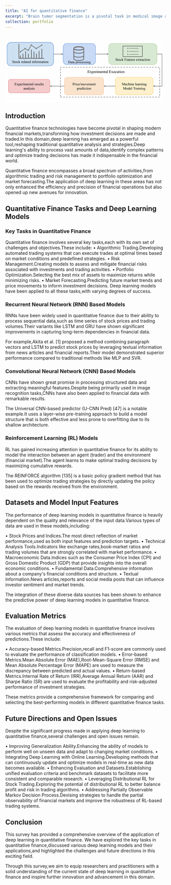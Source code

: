 ```yaml
---
title: "AI for quantitative finance"
excerpt: "Brain tumor segmentation is a pivotal task in medical image analysis with profound implications for diagnosis, treatment planning, and assessment of therapeutic outcomes. Accurate identification and delineation of tumors from surrounding healthy tissues are crucial for neurosurgeons to determine the extent of the disease and plan interventions effectively. Magnetic resonance imaging (MRI) has emerged as the primary modality for brain tumor segmentation due to its exceptional contrast resolution and multi-dimensional capabilities.<br/><img src='/images/Quant.png'>"
collection: portfolio
---
```



<br/><img src='/images/Quant.png'>


## Introduction

Quantitative finance technologies have become pivotal in shaping modern financial markets,transforming how investment decisions are made and traded.In this domain,deep learning has emerged as a powerful tool,reshaping traditional quantitative analysis and strategies.Deep learning's ability to process vast amounts of data,identify complex patterns and optimize trading decisions has made it indispensable in the financial world.

Quantitative finance encompasses a broad spectrum of activities,from algorithmic trading and risk management to portfolio optimization and market forecasting.The application of deep learning in these areas has not only enhanced the efficiency and precision of financial operations but also opened up new avenues for innovation.

## Quantitative Finance Tasks and Deep Learning Models

### Key Tasks in Quantitative Finance

Quantitative finance involves several key tasks,each with its own set of challenges and objectives.These include:
• Algorithmic Trading.Developing automated trading systems that can execute trades at optimal times based on market conditions and predefined strategies.
• Risk Management.Creating models to assess and mitigate financial risks associated with investments and trading activities.
• Portfolio Optimization.Selecting the best mix of assets to maximize returns while minimizing risks.
• Market Forecasting.Predicting future market trends and price movements to inform investment decisions.
Deep learning models have been applied to all these tasks,with varying degrees of success.

### Recurrent Neural Network (RNN) Based Models

RNNs have been widely used in quantitative finance due to their ability to process sequential data,such as time series of stock prices and trading volumes.Their variants like LSTM and GRU have shown significant improvements in capturing long-term dependencies in financial data.

For example,Akita et al. [1] proposed a method combining paragraph vectors and LSTM to predict stock prices by leveraging textual information from news articles and financial reports.Their model demonstrated superior performance compared to traditional methods like MLP and SVR.

### Convolutional Neural Network (CNN) Based Models

CNNs have shown great promise in processing structured data and extracting meaningful features.Despite being primarily used in image recognition tasks,CNNs have also been applied to financial data with remarkable results.

The Universal CNN-based predictor (U-CNN Pred) [47] is a notable example.It uses a layer-wise pre-training approach to build a model structure that is both effective and less prone to overfitting due to its shallow architecture.

### Reinforcement Learning (RL) Models

RL has gained increasing attention in quantitative finance for its ability to model the interaction between an agent (trader) and the environment (financial market).The agent learns to make optimal trading decisions by maximizing cumulative rewards.

The REINFORCE algorithm [135] is a basic policy gradient method that has been used to optimize trading strategies by directly updating the policy based on the rewards received from the environment.

## Datasets and Model Input Features

The performance of deep learning models in quantitative finance is heavily dependent on the quality and relevance of the input data.Various types of data are used in these models,including:

• Stock Prices and Indices.The most direct reflection of market performance,used as both input features and prediction targets.
• Technical Analysis Tools.Indicators like exchange rates,book-market ratios and trading volumes that are strongly correlated with market performance.
• Macroeconomic Data.Indices such as the Consumer Price Index (CPI) and Gross Domestic Product (GDP) that provide insights into the overall economic conditions.
• Fundamental Data.Comprehensive information about a company's financial conditions and structure.
• Textual Information.News articles,reports and social media posts that can influence investor sentiment and market trends.

The integration of these diverse data sources has been shown to enhance the predictive power of deep learning models in quantitative finance.

## Evaluation Metrics

The evaluation of deep learning models in quantitative finance involves various metrics that assess the accuracy and effectiveness of predictions.These include:

• Accuracy-based Metrics.Precision,recall and F1-score are commonly used to evaluate the performance of classification models.
• Error-based Metrics.Mean Absolute Error (MAE),Root-Mean-Square Error (RMSE) and Mean Absolute Percentage Error (MAPE) are used to measure the discrepancy between predicted and actual values.
• Return-based Metrics.Internal Rate of Return (IRR),Average Annual Return (AAR) and Sharpe Ratio (SR) are used to evaluate the profitability and risk-adjusted performance of investment strategies.

These metrics provide a comprehensive framework for comparing and selecting the best-performing models in different quantitative finance tasks.

## Future Directions and Open Issues

Despite the significant progress made in applying deep learning to quantitative finance,several challenges and open issues remain.

• Improving Generalization Ability.Enhancing the ability of models to perform well on unseen data and adapt to changing market conditions.
• Integrating Deep Learning with Online Learning.Developing methods that can continuously update and optimize models in real-time as new data becomes available.
• Enhancing Evaluation and Datasets.Establishing unified evaluation criteria and benchmark datasets to facilitate more consistent and comparable research.
• Leveraging Distributional RL for Stock Trading.Exploring the potential of distributional RL to better balance profit and risk in trading algorithms.
• Addressing Partially Observable Markov Decision Process.Devising strategies to handle the partial observability of financial markets and improve the robustness of RL-based trading systems.

## Conclusion

This survey has provided a comprehensive overview of the application of deep learning in quantitative finance. We have explored the key tasks in quantitative finance,discussed various deep learning models and their applications,and highlighted the challenges and future directions in this exciting field.

Through this survey,we aim to equip researchers and practitioners with a solid understanding of the current state of deep learning in quantitative finance and inspire further innovation and advancement in this domain.
